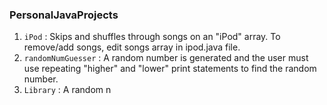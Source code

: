 ### PersonalJavaProjects

1. `iPod` : Skips and shuffles through songs on an "iPod" array. To remove/add songs, edit songs array in ipod.java file.
2. `randomNumGuesser` : A random number is generated and the user must use repeating "higher" and "lower" print statements to find the random number.
3. `Library` : A random n
